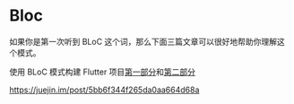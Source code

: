 # Bloc

如果你是第一次听到 BLoC 这个词，那么下面三篇文章可以很好地帮助你理解这个模式。

使用 BLoC 模式构建 Flutter 项目[第一部分](https://medium.com/flutterpub/architecting-your-flutter-project-bd04e144a8f1)和[第二部分](https://medium.com/flutterpub/architect-your-flutter-project-using-bloc-pattern-part-2-d8dd1eca9ba5)

https://juejin.im/post/5bb6f344f265da0aa664d68a
